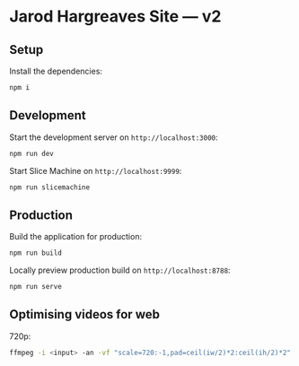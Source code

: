 # Jarod Hargreaves Site — v2

## Setup

Install the dependencies:

```bash
npm i
```

## Development

Start the development server on `http://localhost:3000`:

```bash
npm run dev
```

Start Slice Machine on `http://localhost:9999`:

```bash
npm run slicemachine
```

## Production

Build the application for production:

```bash
npm run build
```

Locally preview production build on `http://localhost:8788`:

```bash
npm run serve
```


## Optimising videos for web

720p:
```bash
ffmpeg -i <input> -an -vf "scale=720:-1,pad=ceil(iw/2)*2:ceil(ih/2)*2" -r 30 -crf 26 -preset veryslow <output>

```